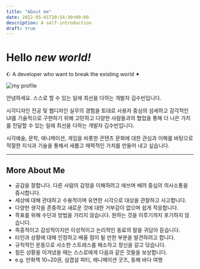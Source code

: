 ```yaml
---
title: "About me"
date: 2022-05-01T10:54:30+09:00
description: A self-introduction
draft: true
---
```


# Hello _new world!_

☪︎ A developer who want to break the existing world ✦

![my profile](/profile.jpg)

안녕하세요. 스스로 할 수 있는 일에 최선을 다하는 개발자 김수빈입니다.

시각디자인 전공 및 웹디자인 실무의 경험을 토대로 사용자 중심의 섬세하고 감각적인 UI를 기술적으로 구현하기 위해 고민하고 다양한 사람들과의 협업을 통해 더 나은 가치를 전달할 수 있는 일에 최선을 다하는 개발자 김수빈입니다.

시각예술, 문학, 애니메이션, 게임을 비롯한 콘텐츠 문화에 대한 관심과 이해를 바탕으로 적절한 지식과 기술을 통해서 새롭고 매력적인 가치를 만들어 내고 싶습니다.

<!-- Based on my experience in visual design and web design, I am Su-bin Kim, a.k.a **Strawberry Oolong Tea**, a developer who thinks about technically implementing user-centered delicate and sensuous UI and do my best to deliver better value through collaboration with various people.

I want to create new and attractive values through appropriate knowledge and technology based on my understanding of content culture including visual arts, literature, animation and games.

ビジュアルデザインとウェブデザインの経験をもとに、ユーザー中心の繊細で感覚的な UI を技術的に実現しようと悩んで、様々な人々との協業を通じてより良い価値を伝えるために最善を尽くすソフトウェア開発者、キム·スビン別名**ストロベリーウーロン茶**です。

視覚芸術、文学、アニメーション、ゲームをはじめとするコンテンツ文化に対する関心と理解を土台に、適切な知識と技術を通じて新しい魅力的な価値を創出しようとしています。 -->

---

## More About Me

- 공감을 잘합니다. 다른 사람의 감정을 이해하려고 애쓰며 배려 중심의 의사소통을 중시합니다.
- 세상에 대해 관대하고 수용적이며 유연한 시각으로 대상을 관찰하고 사고합니다.
- 다양한 생각을 존중하고 새로운 것에 대한 거부감이 없으며 쉽게 적응합니다.
- 목표를 위해 수단과 방법을 가리지 않습니다. 원하는 것을 이루기까지 포기하지 않습니다.
- 즉흥적이고 감성적이지만 이성적이고 논리적인 동료의 말을 귀담아 듣습니다.
- 타인과 상황에 대해 인정하고 배울 점이 될 만한 부분을 발견하려고 합니다.
- 규칙적인 운동으로 사소한 스트레스를 해소하고 정신을 갈고 닦습니다.
- 힘든 상황을 이겨냈을 때는 스스로에게 다음과 같은 것들을 보상합니다.
- e.g. 만화책 10~20권, 삼겹살 파티, 애니메이션 굿즈, 동해 바다 여행
